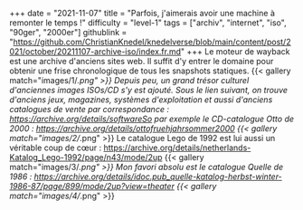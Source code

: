 +++
date = "2021-11-07"
title = "Parfois, j'aimerais avoir une machine à remonter le temps !"
difficulty = "level-1"
tags = ["archiv", "internet", "iso", "90ger", "2000er"]
githublink = "https://github.com/ChristianKnedel/knedelverse/blob/main/content/post/2021/october/20211107-archive-iso/index.fr.md"
+++
Le moteur de wayback est une archive d'anciens sites web. Il suffit d'y entrer le domaine pour obtenir une frise chronologique de tous les snapshots statiques.
{{< gallery match="images/1/*.png" >}}
Depuis peu, un grand trésor culturel d'anciennes images ISOs/CD s'y est ajouté. Sous le lien suivant, on trouve d'anciens jeux, magazines, systèmes d'exploitation et aussi d'anciens catalogues de vente par correspondance : https://archive.org/details/softwareSo par exemple le CD-catalogue Otto de 2000 : https://archive.org/details/ottofruehjahrsommer2000
{{< gallery match="images/2/*.png" >}}
Le catalogue Lego de 1992 est lui aussi un véritable coup de cœur : https://archive.org/details/netherlands-Katalog_Lego-1992/page/n43/mode/2up
{{< gallery match="images/3/*.png" >}}
Mon favori absolu est le catalogue Quelle de 1986 : https://archive.org/details/idoc.pub_quelle-katalog-herbst-winter-1986-87/page/899/mode/2up?view=theater
{{< gallery match="images/4/*.png" >}}